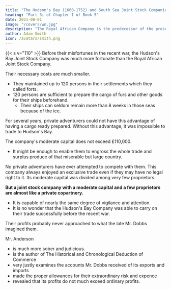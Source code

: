 ```yaml
---
title: "The Hudson's Bay (1660-1752) and South Sea Joint Stock Companies"
heading: "Part 3i of Chapter 1 of Book 5"
date: 2021-08-01
image: "/covers/wn.jpg"
description: "The Royal African Company is the predecessor of the present African Company"
author: Adam Smith
icon: /avatars/smith.png
---
```



{{< s v="110" >}} Before their misfortunes in the recent war, the Hudson's Bay Joint Stock Company was much more fortunate than the Royal African Joint Stock Company.

Their necessary costs are much smaller.
- They maintained up to 120 persons in their settlements which they called forts.
- 120 persons are sufficient to prepare the cargo of furs and other goods for their ships beforehand.
  - Their ships can seldom remain more than 8 weeks in those seas because of the ice.

For several years, private adventurers could not have this advantage of having a cargo ready prepared. Without this advantage, it was impossible to trade to Hudson's Bay.

The company's moderate capital does not exceed £110,000.
- It might be enough to enable them to engross the whole trade and surplus produce of that miserable but large country.

No private adventurers have ever attempted to compete with them. This company always enjoyed an exclusive trade even if they may have no legal right to it. Its moderate capital was divided among very few proprietors.

**But a joint stock company with a moderate capital and a few proprietors are almost like a private copartnery.**
- It is capable of nearly the same degree of vigilance and attention. 
- It is no wonder that the Hudson's Bay Company was able to carry on their trade successfully before the recent war.

Their profits probably never approached to what the late Mr. Dobbs imagined them. 

Mr. Anderson
- is much more sober and judicious. 
- is the author of The Historical and Chronological Deduction of Commerce
- very justly examines the accounts Mr. Dobbs received of its exports and imports
- made the proper allowances for their extraordinary risk and expence
- revealed that its profits do not much exceed ordinary profits.


